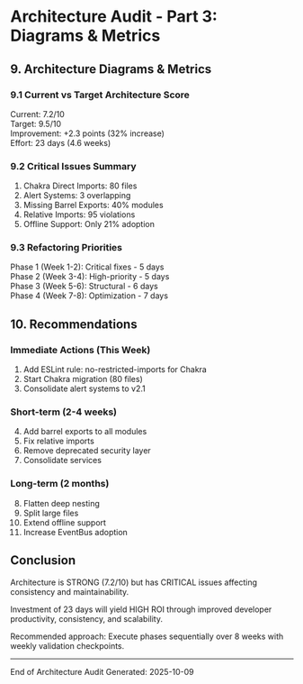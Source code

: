# Architecture Audit - Part 3: Diagrams & Metrics

## 9. Architecture Diagrams & Metrics

### 9.1 Current vs Target Architecture Score

Current: 7.2/10  
Target: 9.5/10  
Improvement: +2.3 points (32% increase)  
Effort: 23 days (4.6 weeks)

### 9.2 Critical Issues Summary

1. Chakra Direct Imports: 80 files  
2. Alert Systems: 3 overlapping  
3. Missing Barrel Exports: 40% modules  
4. Relative Imports: 95 violations  
5. Offline Support: Only 21% adoption  

### 9.3 Refactoring Priorities

Phase 1 (Week 1-2): Critical fixes - 5 days  
Phase 2 (Week 3-4): High-priority - 5 days  
Phase 3 (Week 5-6): Structural - 6 days  
Phase 4 (Week 7-8): Optimization - 7 days  

## 10. Recommendations

### Immediate Actions (This Week)
1. Add ESLint rule: no-restricted-imports for Chakra
2. Start Chakra migration (80 files)
3. Consolidate alert systems to v2.1

### Short-term (2-4 weeks)
4. Add barrel exports to all modules
5. Fix relative imports
6. Remove deprecated security layer
7. Consolidate services

### Long-term (2 months)
8. Flatten deep nesting
9. Split large files
10. Extend offline support
11. Increase EventBus adoption

## Conclusion

Architecture is STRONG (7.2/10) but has CRITICAL issues affecting consistency and maintainability.

Investment of 23 days will yield HIGH ROI through improved developer productivity, consistency, and scalability.

Recommended approach: Execute phases sequentially over 8 weeks with weekly validation checkpoints.

---
End of Architecture Audit
Generated: 2025-10-09
